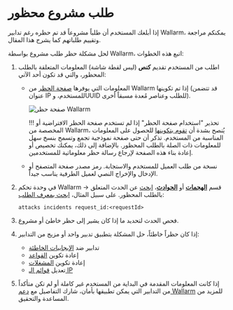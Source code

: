 # طلب مشروع محظور

إذا أبلغك المستخدم أن طلباً مشروعاً قد تم حظره رغم تدابير Wallarm، يمكنكم مراجعة وتقييم طلباتهم كما يشرح هذا المقال.

لحل مشكلة حظر طلب مشروع بواسطة Wallarm، اتبع هذه الخطوات:

1. اطلب من المستخدم تقديم **كنص** (ليس لقطة شاشة) المعلومات المتعلقة بالطلب المحظور، والتي قد تكون أحد الآتي:

    * المعلومات التي يوفرها [صفحة الحظر](../admin-en/configuration-guides/configure-block-page-and-code.md#customizing-sample-blocking-page) من Wallarm إذا تم تكوينها (قد تتضمن عنوان IP للمستخدم، وUUID للطلب وعناصر مُعدة مسبقاً أخرى).

        ![صفحة حظر Wallarm](../images/configuration-guides/blocking-page-provided-by-wallarm-36.png)

        !!! تحذير "استخدام صفحة الحظر"
            إذا لم تستخدم صفحة الحظر الافتراضية أو المخصصة من Wallarm، يُنصح بشدة أن [تقوم بتكوينها](../admin-en/configuration-guides/configure-block-page-and-code.md#customizing-sample-blocking-page) للحصول على المعلومات المناسبة من المستخدم. تذكر أن حتى صفحة نموذجية تجمع وتسمح بنسخ سهل للمعلومات ذات الصلة بالطلب المحظور. بالإضافة إلى ذلك، يمكنك تخصيص أو إعادة بناء هذه الصفحة لإرجاع رسالة حظر معلوماتية للمستخدمين.
    
    * نسخة من طلب العميل للمستخدم والاستجابة. رمز مصدر صفحة المتصفح أو الإدخال والإخراج النصي لعميل الطرفية يناسب جيداً.

1. في وحدة تحكم Wallarm → قسم [**الهجمات**](../user-guides/events/check-attack.md) أو [**الحوادث**](../user-guides/events/check-incident.md)، [ابحث](../user-guides/search-and-filters/use-search.md) عن الحدث المتعلق بالطلب المحظور. على سبيل المثال، [ابحث بمعرف الطلب](../user-guides/search-and-filters/use-search.md#search-by-request-identifier):

    ```
    attacks incidents request_id:<requestId>
    ```

1. فحص الحدث لتحديد ما إذا كان يشير إلى حظر خاطئ أو مشروع.
1. إذا كان حظراً خاطئاً، حل المشكلة بتطبيق تدبير واحد أو مزيج من التدابير:

    * تدابير ضد [الإيجابيات الخاطئة](../user-guides/events/false-attack.md)
    * إعادة تكوين [القواعد](../user-guides/rules/rules.md)
    * إعادة تكوين [المشغلات](../user-guides/triggers/triggers.md)
    * تعديل [قوائم الـ IP](../user-guides/ip-lists/overview.md)

1. إذا كانت المعلومات المقدمة في البداية من المستخدم غير كاملة أو لم تكن متأكداً من التدابير التي يمكن تطبيقها بأمان، شارك التفاصيل مع [دعم Wallarm](mailto:support@wallarm.com) للمزيد من المساعدة والتحقيق.